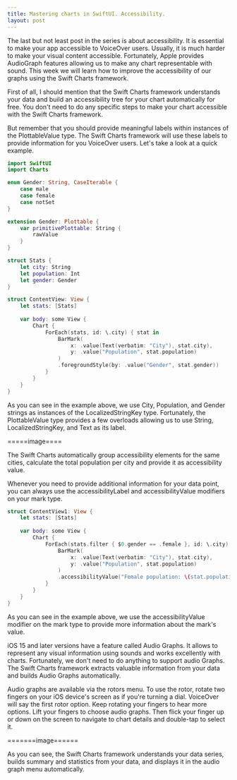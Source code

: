 ```yaml
---
title: Mastering charts in SwiftUI. Accessibility.
layout: post
---
```


The last but not least post in the series is about accessibility. It is essential to make your app accessible to VoiceOver users. Usually, it is much harder to make your visual content accessible. Fortunately, Apple provides AudioGraph features allowing us to make any chart representable with sound. This week we will learn how to improve the accessibility of our graphs using the Swift Charts framework.

First of all, I should mention that the Swift Charts framework understands your data and build an accessibility tree for your chart automatically for free. You don't need to do any specific steps to make your chart accessible with the Swift Charts framework.

But remember that you should provide meaningful labels within instances of the PlottableValue type. The Swift Charts framework will use these labels to provide information for you VoiceOver users. Let's take a look at a quick example.

```swift
import SwiftUI
import Charts

enum Gender: String, CaseIterable {
    case male
    case female
    case notSet
}

extension Gender: Plottable {
    var primitivePlottable: String {
        rawValue
    }
}

struct Stats {
    let city: String
    let population: Int
    let gender: Gender
}

struct ContentView: View {
    let stats: [Stats]
    
    var body: some View {
        Chart {
            ForEach(stats, id: \.city) { stat in
                BarMark(
                    x: .value(Text(verbatim: "City"), stat.city),
                    y: .value("Population", stat.population)
                )
                .foregroundStyle(by: .value("Gender", stat.gender))
            }
        }
    }
}
```

As you can see in the example above, we use City, Population, and Gender strings as instances of the LocalizedStringKey type. Fortunately, the PlottableValue type provides a few overloads allowing us to use String, LocalizedStringKey, and Text as its label.

=====image====

The Swift Charts automatically group accessibility elements for the same cities, calculate the total population per city and provide it as accessibility value.

Whenever you need to provide additional information for your data point, you can always use the accessibilityLabel and accessibilityValue modifiers on your mark type.

```swift
struct ContentView1: View {
    let stats: [Stats]
    
    var body: some View {
        Chart {
            ForEach(stats.filter { $0.gender == .female }, id: \.city) { stat in
                BarMark(
                    x: .value(Text(verbatim: "City"), stat.city),
                    y: .value("Population", stat.population)
                )
                .accessibilityValue("Female population: \(stat.population)")
            }
        }
    }
}
```

As you can see in the example above, we use the accessibilityValue modifier on the mark type to provide more information about the mark's value.

iOS 15 and later versions have a feature called Audio Graphs. It allows to represent any visual information using sounds and works excellently with charts. Fortunately, we don't need to do anything to support audio Graphs. The Swift Charts framework extracts valuable information from your data and builds Audio Graphs automatically.

Audio graphs are available via the rotors menu. To use the rotor, rotate two fingers on your iOS device's screen as if you're turning a dial. VoiceOver will say the first rotor option. Keep rotating your fingers to hear more options. Lift your fingers to choose audio graphs. Then flick your finger up or down on the screen to navigate to chart details and double-tap to select it.

=======image======

As you can see, the Swift Charts framework understands your data series, builds summary and statistics from your data, and displays it in the audio graph menu automatically.
